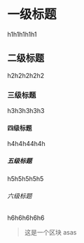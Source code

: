 # 一级标题
h1h1h1h1h1
## 二级标题
h2h2h2h2h2
### 三级标题
h3h3h3h3h3
#### 四级标题 
h4h4h44h4h
##### 五级标题
h5h5h5h5h5
###### 六级标题
h6h6h6h6h6

>这是一个区块
asas
